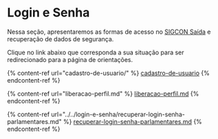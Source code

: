 # Login e Senha

Nessa seção, apresentaremos as formas de acesso no [SIGCON Saída](https://sigconsaida.mg.gov.br/) e recuperação de dados de segurança.

Clique no link abaixo que corresponda a sua situação para ser redirecionado para a página de orientações.&#x20;

{% content-ref url="cadastro-de-usuario/" %}
[cadastro-de-usuario](cadastro-de-usuario/)
{% endcontent-ref %}

{% content-ref url="liberacao-perfil.md" %}
[liberacao-perfil.md](liberacao-perfil.md)
{% endcontent-ref %}

{% content-ref url="../../login-e-senha/recuperar-login-senha-parlamentares.md" %}
[recuperar-login-senha-parlamentares.md](../../login-e-senha/recuperar-login-senha-parlamentares.md)
{% endcontent-ref %}

